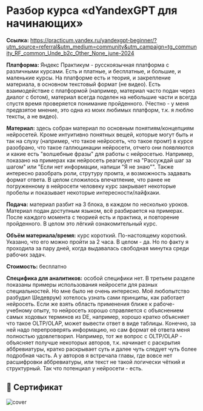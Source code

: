 # Разбор курса «dYandexGPT для начинающих»


**Ссылка:**  https://practicum.yandex.ru/yandexgpt-beginner/?utm_source=referral&utm_medium=community&utm_campaign=tg_community_RF_common_Unde_b2c_Other_None_june-2024

**Платформа:** Яндекс Практикум - русскоязычная платформа с различными курсами. Есть и платные, и бесплатные, и большие, и маленькие курсы. На платформе есть и теория, и закрепление материала, в основном текстовый формат (не видео). Есть взаимодействие с платформой (например, материал часто подан через диалог с ботом), материал всегда поделен на небольшие части и всегда спустя время проверяется понимание пройденного. (Честно - у меня предвзятое мнение, это одна из моих любимых платформ, т.к. я люблю тексты, а не видео).

**Материал:** здесь собран материал по основным понятиям/концепциям нейросетей. Кроме интуитивно понятных вещей, которые могут быть и так на слуху (например, что такое нейросеть, что такое промт) в курсе разобрано, что такое галлюцинации нейросети, отчего они появляются и какие есть "волшебные фразы" для работы с нейросетью. Например, показано на примерах как нейросеть реагирует на "Рассуждай шаг за шагом" или "Если нет информации, напиши "Я не знаю"". Также интересно разобрать роли, струтуру промта, и возможность задавать формат ответа. В целом сложилось впечатление, что ранее не погруженному в нейросети человеку курс закрывает некоторые пробелы и показывает некоторые интересности/лайфхаки.

**Подача:** материал разбит на 3 блока, в каждом по несколько уроков. Материал подан доступным языком, всё разбирается на примерах. После каждого момента с теорией есть и практика, и повторение пройденного. В целом это лёгкий ознакомительный курс.

**Объём материала/время:** курс короткий. По-настоящему короткий. Указано, что его можно пройти за 2 часа. В целом - да. Но по факту я проходила за пару дней, когда выдавалась свободная минутка среди рабочих задач. 

**Стоимость:** бесплатно

**Специфика для аналитиков:** особой специфики нет. В третьем разделе показаны примеры использования нейросети для разных специальностей. Но мне было не очень интересно. Моё любопытство разбудил Шедеврум) хотелось узнать сами принципы, как работает нейросеть. Если же взять область применения ближе к рабоче-учебному опыту, то нейросеть хорошо справляется с объяснением самых ходовых терминов из DE, например, хорошо кратко объясняет что такое OLTP/OLAP, может вывести ответ в виде таблицы. Конечно, за ней надо перепроверять информацию, но сам формат её ответа меня полностью удовлетворил. Например, тот же вопрос с OLTP/OLAP - объясняет получше некоторых авторов, т.к. начинает с раскрытия аббревиатуры, кратко раскрывает суть и далее чуть следует чуть более подробная часть. А у авторов я встречала главы, где вовсе нет расшифровки аббревиатуры, или текст не такой логически чёткий и структурный. Так что потенциал у нейросети - есть.






## 📜 Сертификат


![cover]()

